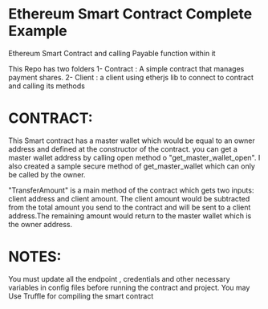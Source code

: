 # Ethereum Smart Contract Complete Example

Ethereum Smart Contract and calling Payable function within it

This Repo has two folders
1- Contract : A simple contract that manages payment shares.
2- Client : a client using etherjs lib to connect to contract and calling its methods

# CONTRACT:

This Smart contract has a master wallet which would be equal to an owner address and defined at the constructor of the contract.
you can get a master wallet address by calling open method o "get_master_wallet_open". I also created a sample secure method of get_master_wallet
which can only be called by the owner.

"TransferAmount" is a main method of the contract which gets two inputs: client address and client amount. The client amount would be subtracted from the total amount you send to the contract and will be sent to a client address.The remaining amount would return to the master wallet which is the owner address.

# NOTES:

You must update all the endpoint , credentials and other necessary variables in config files before running the contract and project.
You may Use Truffle for compiling the smart contract
